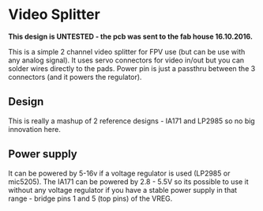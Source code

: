 # Video Splitter

**This design is UNTESTED - the pcb was sent to the fab house 16.10.2016.**

This is a simple 2 channel video splitter for FPV use (but can be use with any analog signal).
It uses servo connectors for video in/out but you can solder wires directly to
the pads. Power pin is just a passthru between the 3 connectors (and it powers
the regulator). 

## Design

This is really a mashup of 2 reference designs - IA171 and LP2985 so no big
innovation here.

## Power supply

It can be powered by 5-16v if a voltage regulator is used (LP2985 or mic5205). The IA171 can be 
powered by 2.8 - 5.5V so its possible to use it without any voltage regulator if you have a stable 
power supply in that range  - bridge pins 1 and 5 (top pins) of the VREG.
